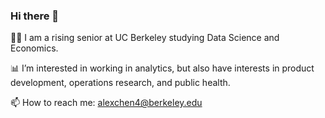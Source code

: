 ### Hi there 👋

👨‍💻 I am a rising senior at UC Berkeley studying Data Science and Economics.

📊 I’m interested in working in analytics, but also have interests in product development, operations research, and public health.

📫 How to reach me: alexchen4@berkeley.edu
